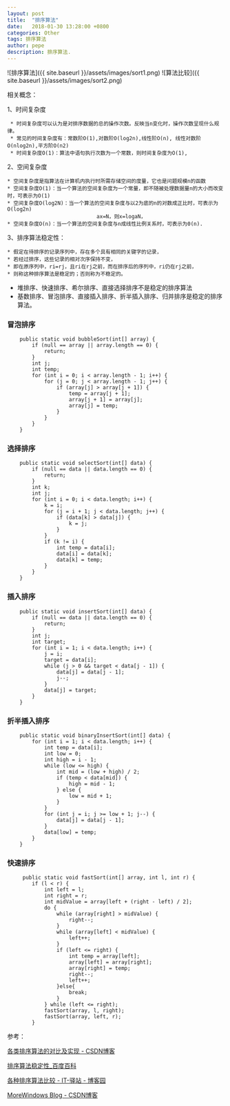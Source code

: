 ```yaml
---
layout: post
title:  "排序算法"
date:   2018-01-30 13:28:00 +0800
categories: Other
tags: 排序算法
author: pepe
description: 排序算法.
---
```



![排序算法]({{ site.baseurl }}/assets/images/sort1.png)
![算法比较]({{ site.baseurl }}/assets/images/sort2.png)

相关概念：

1、时间复杂度

     * 时间复杂度可以认为是对排序数据的总的操作次数。反映当n变化时，操作次数呈现什么规律。
     * 常见的时间复杂度有：常数阶O(1),对数阶O(log2n),线性阶O(n), 线性对数阶O(nlog2n),平方阶O(n2)
     * 时间复杂度O(1)：算法中语句执行次数为一个常数，则时间复杂度为O(1),

2、空间复杂度

    * 空间复杂度是指算法在计算机内执行时所需存储空间的度量，它也是问题规模n的函数
    * 空间复杂度O(1)：当一个算法的空间复杂度为一个常量，即不随被处理数据量n的大小而改变时，可表示为O(1)
    * 空间复杂度O(log2N)：当一个算法的空间复杂度与以2为底的n的对数成正比时，可表示为O(log2n)
                                 ax=N，则x=logaN，
    * 空间复杂度O(n)：当一个算法的空间复杂度与n成线性比例关系时，可表示为0(n).

3、排序算法稳定性：

    * 假定在待排序的记录序列中，存在多个具有相同的关键字的记录，
    * 若经过排序，这些记录的相对次序保持不变，
    * 即在原序列中，ri=rj，且ri在rj之前，而在排序后的序列中，ri仍在rj之前，
    * 则称这种排序算法是稳定的；否则称为不稳定的。

* 堆排序、快速排序、希尔排序、直接选择排序不是稳定的排序算法
* 基数排序、冒泡排序、直接插入排序、折半插入排序、归并排序是稳定的排序算法。

### 冒泡排序
```
    public static void bubbleSort(int[] array) {
        if (null == array || array.length == 0) {
            return;
        }
        int j;
        int temp;
        for (int i = 0; i < array.length - 1; i++) {
            for (j = 0; j < array.length - 1; j++) {
                if (array[j] > array[j + 1]) {
                    temp = array[j + 1];
                    array[j + 1] = array[j];
                    array[j] = temp;
                }
            }
        }
    }
```

### 选择排序
```
    public static void selectSort(int[] data) {
        if (null == data || data.length == 0) {
            return;
        }
        int k;
        int j;
        for (int i = 0; i < data.length; i++) {
            k = i;
            for (j = i + 1; j < data.length; j++) {
                if (data[k] > data[j]) {
                    k = j;
                }
            }
            if (k != i) {
                int temp = data[i];
                data[i] = data[k];
                data[k] = temp;
            }
        }
    }
```

### 插入排序
```
    public static void insertSort(int[] data) {
        if (null == data || data.length == 0) {
            return;
        }
        int j;
        int target;
        for (int i = 1; i < data.length; i++) {
            j = i;
            target = data[i];
            while (j > 0 && target < data[j - 1]) {
                data[j] = data[j - 1];
                j--;
            }
            data[j] = target;
        }
    }
```

### 折半插入排序
```
    public static void binaryInsertSort(int[] data) {
        for (int i = 1; i < data.length; i++) {
            int temp = data[i];
            int low = 0;
            int high = i - 1;
            while (low <= high) {
                int mid = (low + high) / 2;
                if (temp < data[mid]) {
                    high = mid - 1;
                } else {
                    low = mid + 1;
                }
            }
            for (int j = i; j >= low + 1; j--) {
                data[j] = data[j - 1];
            }
            data[low] = temp;
        }
    }
```

### 快速排序
```
     public static void fastSort(int[] array, int l, int r) {
        if (l < r) {
            int left = l;
            int right = r;
            int midValue = array[left + (right - left) / 2];
            do {
                while (array[right] > midValue) {
                    right--;
                }
                while (array[left] < midValue) {
                    left++;
                }
                if (left <= right) {
                    int temp = array[left];
                    array[left] = array[right];
                    array[right] = temp;
                    right--;
                    left++;
                }else{
                    break;
                }
            } while (left <= right);
            fastSort(array, l, right);
            fastSort(array, left, r);
        }
```

参考：

[各类排序算法的对比及实现 - CSDN博客](http://blog.csdn.net/wangiijing/article/details/51485119)

[排序算法稳定性_百度百科](https://baike.baidu.com/item/%E6%8E%92%E5%BA%8F%E7%AE%97%E6%B3%95%E7%A8%B3%E5%AE%9A%E6%80%A7/9763250?fr=aladdin)

[各种排序算法比较 - IT-驿站 - 博客园](https://www.cnblogs.com/lizr-ithouse/p/5839384.html)

[MoreWindows Blog - CSDN博客](http://blog.csdn.net/morewindows/article/category/859207)






